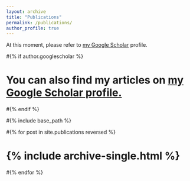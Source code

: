 ```yaml
---
layout: archive
title: "Publications"
permalink: /publications/
author_profile: true
---
```


At this moment, please refer to [my Google Scholar](https://scholar.google.com/citations?user=pIGYZbcAAAAJ&hl=th) profile.

#{% if author.googlescholar %}
#  You can also find my articles on <u><a href="{{author.googlescholar}}">my Google Scholar profile</a>.</u>
#{% endif %}

#{% include base_path %}

#{% for post in site.publications reversed %}
#  {% include archive-single.html %}
#{% endfor %}

